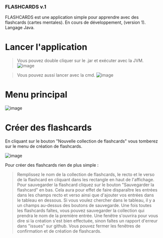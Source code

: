 ### FLASHCARDS v.1
FLASHCARDS est une application simple pour apprendre avec des flashcards (cartes mentales). 
En cours de développement, (version 1).
Langage Java.

# Lancer l'application

> Vous pouvez double cliquer sur le .jar et exécuter avec la JVM.
![image](https://user-images.githubusercontent.com/46607839/131128958-2e3dd8d5-ecc8-4841-84a6-99787d7159e1.png)

> Vous pouvez aussi lancer avec la cmd.
![image](https://user-images.githubusercontent.com/46607839/131129202-f8a75937-8ca0-48a1-9057-48e2093758ff.png)

# Menu principal

![image](https://user-images.githubusercontent.com/46607839/131129441-c8df1386-5173-4b00-b2fb-db8d4340b5e0.png)

# Créer des flashcards

En cliquant sur le bouton "Nouvelle collection de flashcards" vous tomberez sur le menu de création de flashcards.

![image](https://user-images.githubusercontent.com/46607839/131129701-4c2e8869-bde5-4673-a6cf-b8070bd47491.png)

Pour créer des flashcards rien de plus simple :
>Remplissez le nom de la collection de flashcards, le recto et le verso de la flashcard en cliquant dans les rectangle en haut de l'affichage.
>Pour sauvegarder la flashcard cliquez sur le bouton "Sauvegarder la flashcard" en bas. Cela aura pour effet de faire disparaître les entrées dans les champs recto        et verso ainsi que d'ajouter vos entrées dans le tableau en dessous.
>Si vous voulez chercher dans le tableau, il y a un champs au-dessus des boutons de sauvegarde.
>Une fois toutes les flashcards faîtes, vous pouvez sauvegarder la collection qui prendra le nom de la première entrée.
>Une fenêtre s'ouvrira pour vous dire si la création s'est bien effectuée, sinon faîtes un rapport d'erreur dans "issues" sur github.
>Vous pouvez fermer les fenêtres de confirmation et de création de flashcards. 




